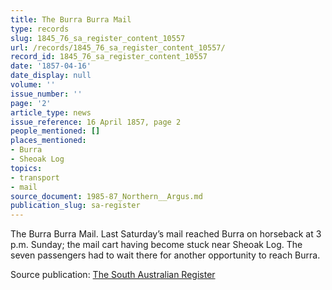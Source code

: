 ```yaml
---
title: The Burra Burra Mail
type: records
slug: 1845_76_sa_register_content_10557
url: /records/1845_76_sa_register_content_10557/
record_id: 1845_76_sa_register_content_10557
date: '1857-04-16'
date_display: null
volume: ''
issue_number: ''
page: '2'
article_type: news
issue_reference: 16 April 1857, page 2
people_mentioned: []
places_mentioned:
- Burra
- Sheoak Log
topics:
- transport
- mail
source_document: 1985-87_Northern__Argus.md
publication_slug: sa-register
---
```


The Burra Burra Mail.  Last Saturday’s mail reached Burra on horseback at 3 p.m. Sunday; the mail cart having become stuck near Sheoak Log.  The seven passengers had to wait there for another opportunity to reach Burra.

Source publication: [The South Australian Register](/publications/sa-register/)
